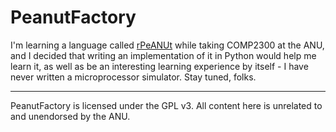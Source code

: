 PeanutFactory
=============

I'm learning a language called [rPeANUt](http://cs.anu.edu.au/courses/COMP2300/rpeanut.html) while taking COMP2300 at the ANU, and I decided that writing an implementation of it in Python would help me learn it, as well as be an interesting learning experience by itself - I have never written a microprocessor simulator. Stay tuned, folks.

---

PeanutFactory is licensed under the GPL v3. All content here is unrelated to and unendorsed by the ANU.

